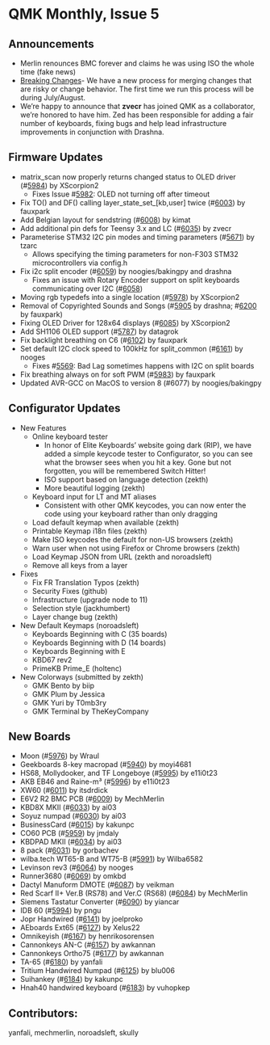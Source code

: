 # QMK Monthly, Issue 5

## Announcements

* Merlin renounces BMC forever and claims he was using ISO the whole time (fake news)
* [Breaking Changes](https://github.com/qmk/qmk_firmware/issues/6146)\- We have a new process for merging changes that are risky or change behavior. The first time we run this process will be during July/August.
* We’re happy to announce that **zvecr** has joined QMK as a collaborator, we’re honored to have him. Zed has been responsible for adding a fair number of keyboards, fixing bugs and help lead infrastructure improvements in conjunction with Drashna.

## Firmware Updates

* matrix\_scan now properly returns changed status to OLED driver (#[5984](https://github.com/qmk/qmk_firmware/pull/5984)) by XScorpion2
   * Fixes Issue #[5982](https://github.com/qmk/qmk_firmware/issues/5982): OLED not turning off after timeout
* Fix TO() and DF() calling layer\_state\_set\_\[kb,user\] twice (#[6003](https://github.com/qmk/qmk_firmware/pull/6003)) by fauxpark
* Add Belgian layout for sendstring (#[6008](https://github.com/qmk/qmk_firmware/pull/6008)) by kimat
* Add additional pin defs for Teensy 3.x and LC (#[6035](https://github.com/qmk/qmk_firmware/pull/6035)) by zvecr
* Parameterise STM32 I2C pin modes and timing parameters (#[5671](https://github.com/qmk/qmk_firmware/pull/5671)) by tzarc
   * Allows specifying the timing parameters for non-F303 STM32 microcontrollers via config.h
* Fix i2c split encoder (#[6059](https://github.com/qmk/qmk_firmware/pull/6059)) by noogies/bakingpy and drashna
   * Fixes an issue with Rotary Encoder support on split keyboards communicating over I2C (#[6058](https://github.com/qmk/qmk_firmware/issues/6058))
* Moving rgb typedefs into a single location (#[5978](https://github.com/qmk/qmk_firmware/pull/5978)) by XScorpion2
* Removal of Copyrighted Sounds and Songs (#[5905](https://github.com/qmk/qmk_firmware/pull/5905) by drashna; #[6200](https://github.com/qmk/qmk_firmware/pull/6200) by fauxpark)
* Fixing OLED Driver for 128x64 displays (#[6085](https://github.com/qmk/qmk_firmware/pull/6085)) by XScorpion2
* Add SH1106 OLED support (#[5787](https://github.com/qmk/qmk_firmware/pull/5787)) by datagrok
* Fix backlight breathing on C6 (#[6102](https://github.com/qmk/qmk_firmware/pull/6102)) by fauxpark
* Set default I2C clock speed to 100kHz for split\_common (#[6161](https://github.com/qmk/qmk_firmware/pull/6161)) by nooges
   * Fixes #[5569](https://github.com/qmk/qmk_firmware/issues/5569): Bad Lag sometimes happens with I2C on split boards
* Fix breathing always on for soft PWM (#[5983](https://github.com/qmk/qmk_firmware/pull/5983)) by fauxpark
* Updated AVR-GCC on MacOS to version 8 (#6077) by noogies/bakingpy

## Configurator Updates

* New Features
   * Online keyboard tester
      * In honor of Elite Keyboards’ website going dark (RIP), we have added a simple keycode tester to Configurator, so you can see what the browser sees when you hit a key. Gone but not forgotten, you will be remembered Switch Hitter!
      * ISO support based on language detection (zekth)
      * More beautiful logging (zekth)
   * Keyboard input for LT and MT aliases
      * Consistent with other QMK keycodes, you can now enter the code using your keyboard rather than only dragging
   * Load default keymap when available (zekth)
   * Printable Keymap i18n files (zekth)
   * Make ISO keycodes the default for non-US browsers (zekth)
   * Warn user when not using Firefox or Chrome browsers (zekth)
   * Load Keymap JSON from URL (zekth and noroadsleft)
   * Remove all keys from a layer
* Fixes
   * Fix FR Translation Typos (zekth)
   * Security Fixes (github)
   * Infrastructure (upgrade node to 11)
   * Selection style (jackhumbert)
   * Layer change bug (zekth)
* New Default Keymaps (noroadsleft)
   * Keyboards Beginning with C (35 boards)
   * Keyboards Beginning with D (14 boards)
   * Keyboards Beginning with E
   * KBD67 rev2
   * PrimeKB Prime\_E (holtenc)
* New Colorways (submitted by zekth)
   * GMK Bento by biip
   * GMK Plum by Jessica
   * GMK Yuri by T0mb3ry
   * GMK Terminal by TheKeyCompany

## New Boards

* Moon (#[5976](https://github.com/qmk/qmk_firmware/pull/5976)) by Wraul
* Geekboards 8-key macropad (#[5940](https://github.com/qmk/qmk_firmware/pull/5940)) by moyi4681
* HS68, Mollydooker, and TF Longeboye (#[5995](https://github.com/qmk/qmk_firmware/pull/5995)) by e11i0t23
* AKB EB46 and Raine-m³ (#[5996](https://github.com/qmk/qmk_firmware/pull/5996)) by e11i0t23
* XW60 (#[6011](https://github.com/qmk/qmk_firmware/pull/6011)) by itsdrdick
* E6V2 R2 BMC PCB (#[6009](https://github.com/qmk/qmk_firmware/pull/6009)) by MechMerlin
* KBD8X MKII (#[6033](https://github.com/qmk/qmk_firmware/pull/6033)) by ai03
* Soyuz numpad (#[6030](https://github.com/qmk/qmk_firmware/pull/6030)) by ai03
* BusinessCard (#[6015](https://github.com/qmk/qmk_firmware/pull/6015)) by kakunpc
* CO60 PCB (#[5959](https://github.com/qmk/qmk_firmware/pull/5959)) by jmdaly
* KBDPAD MKII (#[6034](https://github.com/qmk/qmk_firmware/pull/6034)) by ai03
* 8 pack (#[6031](https://github.com/qmk/qmk_firmware/pull/6031)) by gorbachev
* wilba.tech WT65-B and WT75-B (#[5991](https://github.com/qmk/qmk_firmware/pull/5991)) by Wilba6582
* Levinson rev3 (#[6064](https://github.com/qmk/qmk_firmware/pull/6064)) by nooges
* Runner3680 (#[6069](https://github.com/qmk/qmk_firmware/pull/6069)) by omkbd
* Dactyl Manuform DMOTE (#[6087](https://github.com/qmk/qmk_firmware/pull/6087)) by veikman
* Red Scarf II+ Ver.B (RS78) and Ver.C (RS68) (#[6084](https://github.com/qmk/qmk_firmware/pull/6084)) by MechMerlin
* Siemens Tastatur Converter (#[6090](https://github.com/qmk/qmk_firmware/pull/6090)) by yiancar
* IDB 60 (#[5994](https://github.com/qmk/qmk_firmware/pull/5994)) by pngu
* Jopr Handwired (#[6141](https://github.com/qmk/qmk_firmware/pull/6141)) by joelproko
* AEboards Ext65 (#[6127](https://github.com/qmk/qmk_firmware/pull/6127)) by Xelus22
* Omnikeyish (#[6167](https://github.com/qmk/qmk_firmware/pull/6167)) by henrikosorensen
* Cannonkeys AN-C (#[6157](https://github.com/qmk/qmk_firmware/pull/6157)) by awkannan
* Cannonkeys Ortho75 (#[6177](https://github.com/qmk/qmk_firmware/pull/6177)) by awkannan
* TA-65 (#[6180](https://github.com/qmk/qmk_firmware/pull/6180)) by yanfali
* Tritium Handwired Numpad (#[6125](https://github.com/qmk/qmk_firmware/pull/6125)) by blu006
* Suihankey (#[6184](https://github.com/qmk/qmk_firmware/pull/6184)) by kakunpc
* Hnah40 handwired keyboard (#[6183](https://github.com/qmk/qmk_firmware/pull/6183)) by vuhopkep

## Contributors:

yanfali, mechmerlin, noroadsleft, skully
